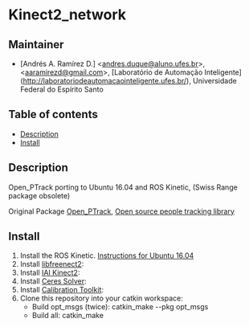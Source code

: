 # Kinect2_network

## Maintainer

- [Andrés A. Ramírez D.] <<andres.duque@aluno.ufes.br>>, <<aaramirezd@gmail.com>>, [Laboratório de Automação Inteligente] (http://laboratoriodeautomacaointeligente.ufes.br/), Universidade Federal do Espírito Santo

## Table of contents
- [Description](#description)
- [Install](#install)

## Description

Open_PTrack porting to Ubuntu 16.04 and ROS Kinetic, (Swiss Range package obsolete)

Original Package  [Open_PTrack](https://github.com/OpenPTrack/open_ptrack), [Open source people tracking library](http://openptrack.org/)

## Install

1. Install the ROS Kinetic. [Instructions for Ubuntu 16.04](http://wiki.ros.org/kinetic/Installation/Ubuntu)
2. Install [libfreenect2](https://github.com/OpenKinect/libfreenect2):
3. Install [IAI Kinect2](https://github.com/code-iai/iai_kinect2):
4. Install [Ceres Solver](http://ceres-solver.org/installation.html#linux):
5. Install [Calibration Toolkit](https://github.com/iaslab-unipd/calibration_toolkit/tree/indigo_v0.3):
6. Clone this repository into your catkin workspace:
   - Build opt_msgs (twice): catkin_make --pkg opt_msgs
   - Build all: catkin_make
